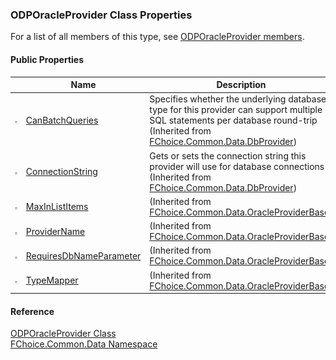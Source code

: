﻿### ODPOracleProvider Class Properties

For a list of all members of this type, see [ODPOracleProvider members](FChoice.Common~FChoice.Common.Data.ODPOracleProvider_members.md).

#### Public Properties

|   | Name | Description |
| --- | --- | --- |
| ![Public Property](dotnetimages/publicProperty.png) | [CanBatchQueries](FChoice.Common~FChoice.Common.Data.DbProvider~CanBatchQueries.md) | Specifies whether the underlying database type for this provider can support multiple SQL statements per database round-trip (Inherited from [FChoice.Common.Data.DbProvider](FChoice.Common~FChoice.Common.Data.DbProvider.md)) |
| ![Public Property](dotnetimages/publicProperty.png) | [ConnectionString](FChoice.Common~FChoice.Common.Data.DbProvider~ConnectionString.md) | Gets or sets the connection string this provider will use for database connections (Inherited from [FChoice.Common.Data.DbProvider](FChoice.Common~FChoice.Common.Data.DbProvider.md)) |
| ![Public Property](dotnetimages/publicProperty.png) | [MaxInListItems](FChoice.Common~FChoice.Common.Data.OracleProviderBase~MaxInListItems.md) | (Inherited from [FChoice.Common.Data.OracleProviderBase](FChoice.Common~FChoice.Common.Data.OracleProviderBase.md)) |
| ![Public Property](dotnetimages/publicProperty.png) | [ProviderName](FChoice.Common~FChoice.Common.Data.OracleProviderBase~ProviderName.md) | (Inherited from [FChoice.Common.Data.OracleProviderBase](FChoice.Common~FChoice.Common.Data.OracleProviderBase.md)) |
| ![Public Property](dotnetimages/publicProperty.png) | [RequiresDbNameParameter](FChoice.Common~FChoice.Common.Data.OracleProviderBase~RequiresDbNameParameter.md) | (Inherited from [FChoice.Common.Data.OracleProviderBase](FChoice.Common~FChoice.Common.Data.OracleProviderBase.md)) |
| ![Public Property](dotnetimages/publicProperty.png) | [TypeMapper](FChoice.Common~FChoice.Common.Data.OracleProviderBase~TypeMapper.md) | (Inherited from [FChoice.Common.Data.OracleProviderBase](FChoice.Common~FChoice.Common.Data.OracleProviderBase.md)) |





#### Reference

[ODPOracleProvider Class](FChoice.Common~FChoice.Common.Data.ODPOracleProvider.md)  
[FChoice.Common.Data Namespace](FChoice.Common~FChoice.Common.Data_namespace.md)